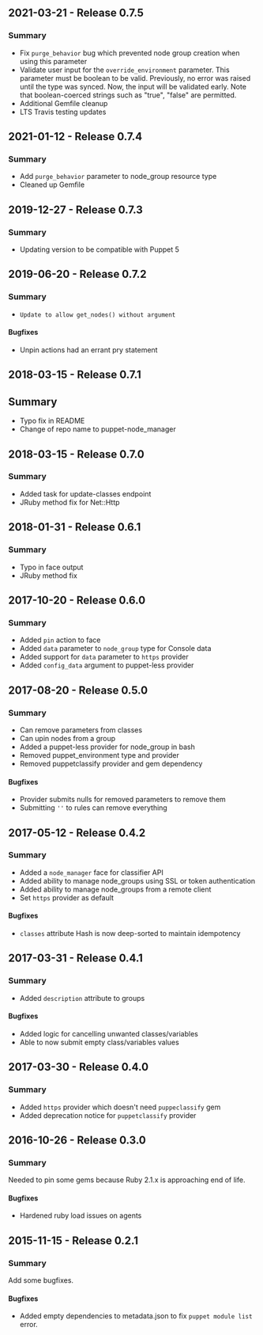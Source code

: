 ## 2021-03-21 - Release 0.7.5

### Summary

- Fix `purge_behavior` bug which prevented node group creation when using this parameter
- Validate user input for the `override_environment` parameter. This parameter must be boolean to be valid. Previously, no error was raised until the type was synced. Now, the input will be validated early. Note that boolean-coerced strings such as "true", "false" are permitted.
- Additional Gemfile cleanup
- LTS Travis testing updates

## 2021-01-12 - Release 0.7.4

### Summary

- Add `purge_behavior` parameter to node\_group resource type
- Cleaned up Gemfile

## 2019-12-27 - Release 0.7.3

### Summary

- Updating version to be compatible with Puppet 5

## 2019-06-20 - Release 0.7.2

### Summary

- `Update to allow get_nodes() without argument`

#### Bugfixes

- Unpin actions had an errant pry statement

## 2018-03-15 - Release 0.7.1

## Summary

- Typo fix in README
- Change of repo name to puppet-node_manager

## 2018-03-15 - Release 0.7.0

### Summary

- Added task for update-classes endpoint
- JRuby method fix for Net::Http

## 2018-01-31 - Release 0.6.1

### Summary

- Typo in face output
- JRuby method fix

## 2017-10-20 - Release 0.6.0

### Summary

- Added `pin` action to face
- Added `data` parameter to `node_group` type for Console data
- Added support for `data` parameter to `https` provider
- Added `config_data` argument to puppet-less provider

## 2017-08-20 - Release 0.5.0

### Summary

- Can remove parameters from classes
- Can upin nodes from a group
- Added a puppet-less provider for node_group in bash
- Removed puppet_environment type and provider
- Removed puppetclassify provider and gem dependency

#### Bugfixes
- Provider submits nulls for removed parameters to remove them
- Submitting `''` to rules can remove everything


## 2017-05-12  - Release 0.4.2

### Summary

- Added a `node_manager` face for classifier API
- Added ability to manage node_groups using SSL or token authentication
- Added ability to manage node_groups from a remote client
- Set `https` provider as default

#### Bugfixes

- `classes` attribute Hash is now deep-sorted to maintain idempotency

## 2017-03-31 - Release 0.4.1

### Summary

- Added `description` attribute to groups

#### Bugfixes

- Added logic for cancelling unwanted classes/variables
- Able to now submit empty class/variables values

## 2017-03-30 - Release 0.4.0

### Summary

- Added `https` provider which doesn't need `puppeclassify` gem
- Added deprecation notice for `puppetclassify` provider

## 2016-10-26 - Release 0.3.0
### Summary

Needed to pin some gems because Ruby 2.1.x is approaching end of life.

#### Bugfixes
- Hardened ruby load issues on agents

## 2015-11-15 - Release 0.2.1
### Summary

Add some bugfixes.

#### Bugfixes
- Added empty dependencies to metadata.json to fix `puppet module list` error.
